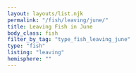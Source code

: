 ```yaml
---
layout: layouts/list.njk
permalink: "/fish/leaving/june/"
title: Leaving Fish in June
body_class: fish
filter_by_tag: "type_fish_leaving_june"
type: "fish"
listing: "leaving"
hemisphere: ""
---
```

